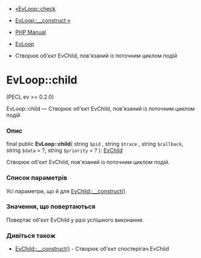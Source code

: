 - [«EvLoop::check](evloop.check.md)
- [EvLoop::\_\_construct »](evloop.construct.md)

- [PHP Manual](index.md)
- [EvLoop](class.evloop.md)
- Створює об'єкт EvChild, пов'язаний із поточним циклом подій

# EvLoop::child

(PECL ev \>= 0.2.0)

EvLoop::child — Створює об'єкт EvChild, пов'язаний із поточним циклом
подій

### Опис

final public **EvLoop::child**(
string `$pid` ,
string `$trace` ,
string `$callback`,
string `$data` = ?,
string `$priority` = ?
): [EvChild](class.evchild.md)

Створює об'єкт EvChild, пов'язаний із поточним циклом подій.

### Список параметрів

Усі параметри, що й для
[EvChild::\_\_construct()](evchild.construct.md)

### Значення, що повертаються

Повертає об'єкт EvChild у разі успішного виконання.

### Дивіться також

- [EvChild::\_\_construct()](evchild.construct.md) - Створює об'єкт
спостерігач EvChild
